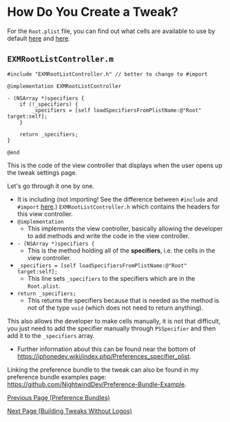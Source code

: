 # How Do You Create a Tweak?

For the `Root.plist` file, you can find out what cells are available to use by default <a href="https://github.com/NightwindDev/Preference-Bundle-Example">here</a> and <a href="https://iphonedev.wiki/index.php/Preferences_specifier_plist">here</a>.

## `EXMRootListController.m`

```objc
#include "EXMRootListController.h" // better to change to #import

@implementation EXMRootListController

- (NSArray *)specifiers {
	if (!_specifiers) {
		_specifiers = [self loadSpecifiersFromPlistName:@"Root" target:self];
	}

	return _specifiers;
}

@end

```

This is the code of the view controller that displays when the user opens up the tweak settings page.

Let's go through it one by one.
   - It is including (not importing! See the difference between `#include` and `#import` <a href="https://stackoverflow.com/questions/39280248/what-is-the-difference-between-import-and-include-in-c">here</a>.) `EXMRootListController.h` which contains the headers for this view controller.
   - `@implementation` 
        - This implements the view controller, basically allowing the developer to add methods and write the code in the view controller.
   - `- (NSArray *)specifiers {` 
        - This is the method holding all of the **specifiers**, i.e. the cells in the view controller.
   - `_specifiers = [self loadSpecifiersFromPlistName:@"Root" target:self];` 
        - This line sets `_specifiers` to the specifiers which are in the `Root.plist`.
   - `return _specifiers;` 
        - This returns the specifiers because that is needed as the method is not of the type `void` (which does not need to return anything).

This also allows the developer to make cells manually, it is not that difficult, you just need to add the specifier manually through `PSSpecifier` and then add it to the `_specifiers` array.
   - Further information about this can be found near the bottom of https://iphonedev.wiki/index.php/Preferences_specifier_plist.

Linking the preference bundle to the tweak can also be found in my preference bundle examples page: https://github.com/NightwindDev/Preference-Bundle-Example.




<a href="https://github.com/NightwindDev/Tweak-Tutorial/blob/main/p5_prefbundle.md">Previous Page (Preference Bundles)</a>

<a href="https://github.com/NightwindDev/Tweak-Tutorial/blob/main/p7_substratetweaks.md">Next Page (Building Tweaks Without Logos)</a>
